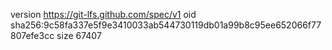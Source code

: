 version https://git-lfs.github.com/spec/v1
oid sha256:9c58fa337e5f9e3410033ab544730119db01a99b8c95ee652066f77807efe3cc
size 67407
